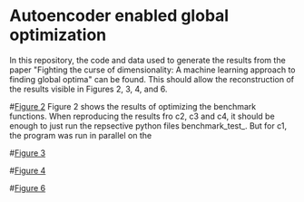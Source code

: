 # Autoencoder enabled global optimization
In this repository, the code and data used to generate the results from the paper "Fighting the curse of dimensionality: A machine learning approach to finding global optima" can be found. This should allow the reconstruction of the results visible in Figures 2, 3, 4, and 6.

#[Figure 2](https://github.com/julianschumann/ae-opt/blob/main/Figure_2.pdf)
Figure 2 shows the results of optimizing the benchmark functions. When reproducing the results fro c2, c3 and c4, it should be enough to just run the repsective python files benchmark_test_. But for c1, the program was run in parallel on the 



#[Figure 3](https://github.com/julianschumann/ae-opt/blob/main/Figure_3.pdf)



#[Figure 4](https://github.com/julianschumann/ae-opt/blob/main/Figure_4.pdf)



#[Figure 6](https://github.com/julianschumann/ae-opt/blob/main/Figure_6.pdf)
